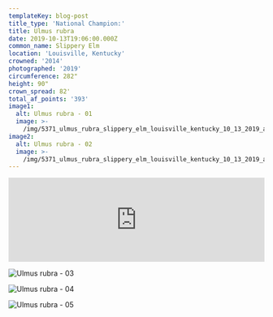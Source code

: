 ```yaml
---
templateKey: blog-post
title_type: 'National Champion:'
title: Ulmus rubra
date: 2019-10-13T19:06:00.000Z
common_name: Slippery Elm
location: 'Louisville, Kentucky'
crowned: '2014'
photographed: '2019'
circumference: 282"
height: 90"
crown_spread: 82'
total_af_points: '393'
image1:
  alt: Ulmus rubra - 01
  image: >-
    /img/5371_ulmus_rubra_slippery_elm_louisville_kentucky_10_13_2019_american_forests_brian_kelley_base_2.jpg
image2:
  alt: Ulmus rubra - 02
  image: >-
    /img/5371_ulmus_rubra_slippery_elm_louisville_kentucky_10_13_2019_american_forests_brian_kelley_full_1.jpg
---
```

<iframe width="100%" height="166" scrolling="no" frameborder="no" allow="autoplay" src="https://w.soundcloud.com/player/?url=https%3A//api.soundcloud.com/tracks/742942120&color=%23ff5500&auto_play=false&hide_related=false&show_comments=true&show_user=true&show_reposts=false&show_teaser=true"></iframe>

![Ulmus rubra - 03](/img/5371_ulmus_rubra_slippery_elm_louisville_kentucky_10_13_2019_american_forests_brian_kelley_base_1.jpg)

![Ulmus rubra - 04](/img/5371_ulmus_rubra_slippery_elm_louisville_kentucky_10_13_2019_american_forests_brian_kelley_leaf_1.jpg)

![Ulmus rubra - 05](/img/5371_ulmus_rubra_slippery_elm_louisville_kentucky_10_13_2019_american_forests_brian_kelley_scale.jpg)
